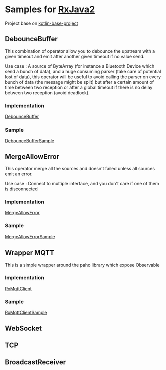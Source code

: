 # Samples for [RxJava2](https://github.com/ReactiveX/RxJava/)

Project base on [kotlin-base-project](https://github.com/TimoPtr/kotlin-base-project)

## DebounceBuffer
This combination of operator allow you to debounce the upstream with a given timeout and emit after another given timeout if no value send.

Use case : A source of ByteArray (for instance a Bluetooth Device which send a bunch of data), and a huge consuming parser (take care of potential lost of data),
this operator will be useful to avoid calling the parser on every bunch of data (the message might be split) but after a certain amount of
time between two reception or after a global timeout if there is no delay between two reception (avoid deadlock).

### Implementation

[DebounceBuffer](app/src/main/kotlin/com/github/timoptr/sample/rxjava/operators/DebounceBuffer.kt)

### Sample

[DebounceBufferSample](app/src/test/kotlin/com/github/timoptr/sample/rxjava/operators/DebounceBufferTest.kt)


## MergeAllowError
This operator merge all the sources and doesn't failed unless all sources emit an error.

Use case : Connect to multiple interface, and you don't care if one of them is disconnected


### Implementation

[MergeAllowError](app/src/main/kotlin/com/github/timoptr/sample/rxjava/operators/MergeAllowError.kt)

### Sample

[MergeAllowErrorSample](app/src/test/kotlin/com/github/timoptr/sample/rxjava/operators/MergeAllowErrorTest.kt)

## Wrapper MQTT
This is a simple wrapper around the paho library which expose Observable

### Implementation 

[RxMqttClient](app/src/main/kotlin/com/github/timoptr/sample/rxjava/wrapper/RxMqttClient.kt)

### Sample 

[RxMqttClientSample](app/src/test/kotlin/com/github/timoptr/sample/rxjava/wrapper/RxMqttClientTest.kt)


## WebSocket

## TCP


## BroadcastReceiver



